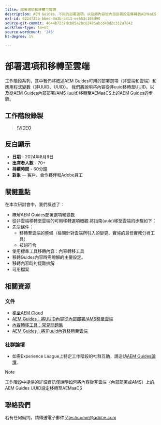 ```yaml
---
title: 部署選項和移轉至雲端
description: AEM Guides、不同的部署選項，以及將內容從內部部署設定移轉到AEMaaCS
exl-id: 6224f35a-bbed-4a3b-b411-ee653c108d90
source-git-commit: 4644b7237dcb85a2bc62495abcd48d2c312a7842
workflow-type: tm+mt
source-wordcount: '245'
ht-degree: 1%

---
```


# 部署選項和移轉至雲端

工作階段系列，其中我們將概述AEM Guides可用的部署選項（非雲端和雲端）和應用程式變數（非UUID、UUID）。
我們將說明將內容從非uuid移轉至UUID，以及從AEM Guides內部部署/AMS (uuid)移轉至AEMaaCS上的AEM Guides的步驟。



## 工作階段錄製

>[!VIDEO](https://video.tv.adobe.com/v/3432624/content-migration-uuid-migration?quality=12&learn=on)



## 反白顯示

- **日期** - 2024年8月8日
- **出席者人數** - 70+
- **持續時間** - 60分鐘
- **對象** — 客戶、合作夥伴和Adobe員工


## 關鍵重點

在本次研討會中，我們概述了：
- 瞭解AEM Guides部署選項和變數
- 從非雲端移轉至雲端的可用移轉選項概觀
將指南(uuid)移至雲端的步驟如下：
- 先決條件：
   - 移轉至雲端的整備（檢閱針對雲端所引入的變更、實施的最佳實務分析工具）
   - 技術符合
- 使用標準工具移轉內容：內容轉移工具
- 移轉Guides內容時需瞭解的主要設定。
- 移轉內容時的疑難排解
- 可用檔案



## 相關資源

### 文件

- [移至AEM Cloud](https://experienceleague.adobe.com/en/docs/experience-manager-cloud-service/content/migration-journey/getting-started)
- [AEM Guides：將UUID內容從內部部署/AMS移至雲端](../../cs-install-guide/migrate-on-premise-content-cloud.md)
- [內容轉移工具：常見問題集](https://experienceleague.adobe.com/en/docs/experience-manager-learn/cloud-service/migration/moving-to-aem-as-a-cloud-service/content-migration/faq)
- [AEM Guides：將非uuid內容移轉至雲端](../../install-guide/migrate-uuid-non-uuid.md)

### 社群論壇

- 如需Experience League上特定工作階段的社群互動，請造訪[AEM Guides論壇](https://experienceleaguecommunities.adobe.com/t5/experience-manager-guides/bd-p/xml-documentation-discussions)。


>[!NOTE]
>
> 工作階段中提供的詳細資訊僅說明如何將內容從非雲端（內部部署或AMS）上的AEM Guides UUID設定移轉至AEMaaCS



## 聯絡我們

若有任何疑問，請傳送電子郵件至<techcomm@adobe.com>
